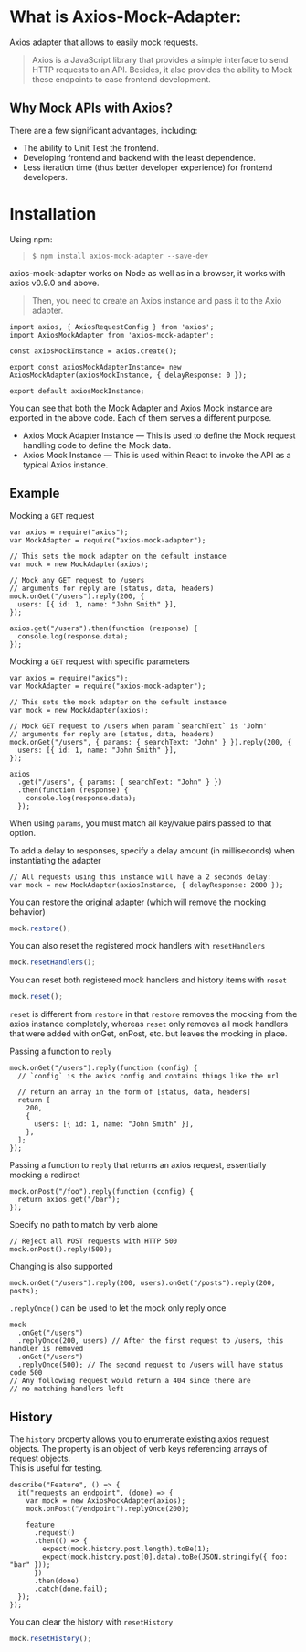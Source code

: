 # What is Axios-Mock-Adapter: 
Axios adapter that allows to easily mock requests. <br/>
> Axios is a JavaScript library that provides a simple interface to send HTTP requests to an API. Besides, it also provides the ability to Mock these endpoints to ease frontend development.<br/>

## Why Mock APIs with Axios?
There are a few significant advantages, including:
- The ability to Unit Test the frontend.
- Developing frontend and backend with the least dependence.
- Less iteration time (thus better developer experience) for frontend developers.

# Installation
Using npm:

> `$ npm install axios-mock-adapter --save-dev` <br/>

axios-mock-adapter works on Node as well as in a browser, it works with axios v0.9.0 and above.
> Then, you need to create an Axios instance and pass it to the Axio adapter.
```
import axios, { AxiosRequestConfig } from 'axios';
import AxiosMockAdapter from 'axios-mock-adapter';

const axiosMockInstance = axios.create();

export const axiosMockAdapterInstance= new 
AxiosMockAdapter(axiosMockInstance, { delayResponse: 0 });

export default axiosMockInstance;
```
You can see that both the Mock Adapter and Axios Mock instance are exported in the above code. Each of them serves a different purpose.

- Axios Mock Adapter Instance — This is used to define the Mock request handling code to define the Mock data.
- Axios Mock Instance — This is used within React to invoke the API as a typical Axios instance.

## Example 
Mocking a `GET` request
```
var axios = require("axios");
var MockAdapter = require("axios-mock-adapter");

// This sets the mock adapter on the default instance
var mock = new MockAdapter(axios);

// Mock any GET request to /users
// arguments for reply are (status, data, headers)
mock.onGet("/users").reply(200, {
  users: [{ id: 1, name: "John Smith" }],
});

axios.get("/users").then(function (response) {
  console.log(response.data);
});
```

Mocking a `GET` request with specific parameters

```
var axios = require("axios");
var MockAdapter = require("axios-mock-adapter");

// This sets the mock adapter on the default instance
var mock = new MockAdapter(axios);

// Mock GET request to /users when param `searchText` is 'John'
// arguments for reply are (status, data, headers)
mock.onGet("/users", { params: { searchText: "John" } }).reply(200, {
  users: [{ id: 1, name: "John Smith" }],
});

axios
  .get("/users", { params: { searchText: "John" } })
  .then(function (response) {
    console.log(response.data);
  });
```

When using `params`, you must match all key/value pairs passed to that option.

To add a delay to responses, specify a delay amount (in milliseconds) when instantiating the adapter

```
// All requests using this instance will have a 2 seconds delay:
var mock = new MockAdapter(axiosInstance, { delayResponse: 2000 });
```

You can restore the original adapter (which will remove the mocking behavior)

```js
mock.restore();
```

You can also reset the registered mock handlers with `resetHandlers`

```js
mock.resetHandlers();
```

You can reset both registered mock handlers and history items with `reset`

```js
mock.reset();
```

`reset` is different from `restore` in that `restore` removes the mocking from the axios instance completely,
whereas `reset` only removes all mock handlers that were added with onGet, onPost, etc. but leaves the mocking in place.

Passing a function to `reply`

```
mock.onGet("/users").reply(function (config) {
  // `config` is the axios config and contains things like the url

  // return an array in the form of [status, data, headers]
  return [
    200,
    {
      users: [{ id: 1, name: "John Smith" }],
    },
  ];
});
```
Passing a function to `reply` that returns an axios request, essentially mocking a redirect
```
mock.onPost("/foo").reply(function (config) {
  return axios.get("/bar");
});
```
Specify no path to match by verb alone
```
// Reject all POST requests with HTTP 500
mock.onPost().reply(500);
```
Changing is also supported
```
mock.onGet("/users").reply(200, users).onGet("/posts").reply(200, posts);
```

`.replyOnce()` can be used to let the mock only reply once
```
mock
  .onGet("/users")
  .replyOnce(200, users) // After the first request to /users, this handler is removed
  .onGet("/users")
  .replyOnce(500); // The second request to /users will have status code 500
// Any following request would return a 404 since there are
// no matching handlers left
```

## History
The `history` property allows you to enumerate existing axios request objects. The property is an object of verb keys referencing arrays of request objects.<br/>
This is useful for testing.
```
describe("Feature", () => {
  it("requests an endpoint", (done) => {
    var mock = new AxiosMockAdapter(axios);
    mock.onPost("/endpoint").replyOnce(200);

    feature
      .request()
      .then(() => {
        expect(mock.history.post.length).toBe(1);
        expect(mock.history.post[0].data).toBe(JSON.stringify({ foo: "bar" }));
      })
      .then(done)
      .catch(done.fail);
  });
});
```
You can clear the history with `resetHistory`
```js
mock.resetHistory();
```
